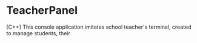 # TeacherPanel
[C++] This console application imitates school teacher's terminal, created to manage students, their
